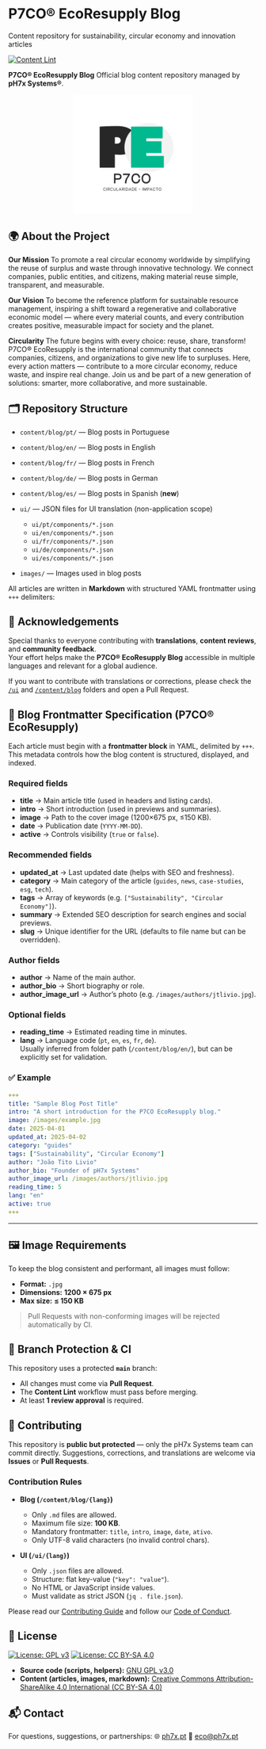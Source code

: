 # P7CO® EcoResupply Blog

Content repository for sustainability, circular economy and innovation articles

[![Content Lint](https://github.com/jtlivio/P7CO/actions/workflows/content-lint.yml/badge.svg)](https://github.com/jtlivio/P7CO/actions/workflows/content-lint.yml)

**P7CO® EcoResupply Blog**
Official blog content repository managed by **pH7x Systems®**.

<p align="center">
  <img src="/images/p7co.png" alt="P7CO® EcoResupply Logo" width="240"/>
</p>


## 🌍 About the Project

**Our Mission**
To promote a real circular economy worldwide by simplifying the reuse of surplus and waste through innovative technology.
We connect companies, public entities, and citizens, making material reuse simple, transparent, and measurable.

**Our Vision**
To become the reference platform for sustainable resource management, inspiring a shift toward a regenerative and collaborative economic model — where every material counts, and every contribution creates positive, measurable impact for society and the planet.

**Circularity**
The future begins with every choice: reuse, share, transform!
P7CO® EcoResupply is the international community that connects companies, citizens, and organizations to give new life to surpluses.
Here, every action matters — contribute to a more circular economy, reduce waste, and inspire real change.
Join us and be part of a new generation of solutions: smarter, more collaborative, and more sustainable.

## 🗂️ Repository Structure

* `content/blog/pt/` — Blog posts in Portuguese
* `content/blog/en/` — Blog posts in English
* `content/blog/fr/` — Blog posts in French
* `content/blog/de/` — Blog posts in German
* `content/blog/es/` — Blog posts in Spanish (**new**)
* `ui/` — JSON files for UI translation (non-application scope)

  * `ui/pt/components/*.json`
  * `ui/en/components/*.json`
  * `ui/fr/components/*.json`
  * `ui/de/components/*.json`
  * `ui/es/components/*.json`
* `images/` — Images used in blog posts

All articles are written in **Markdown** with structured YAML frontmatter using `+++` delimiters:

## 🙏 Acknowledgements

Special thanks to everyone contributing with **translations**, **content reviews**, and **community feedback**.  
Your effort helps make the **P7CO® EcoResupply Blog** accessible in multiple languages and relevant for a global audience.  

If you want to contribute with translations or corrections, please check the [`/ui`](./ui) and [`/content/blog`](./content/blog) folders and open a Pull Request.  

## 📌 Blog Frontmatter Specification (P7CO® EcoResupply)

Each article must begin with a **frontmatter block** in YAML, delimited by `+++`.  
This metadata controls how the blog content is structured, displayed, and indexed.

### Required fields
- **title** → Main article title (used in headers and listing cards).
- **intro** → Short introduction (used in previews and summaries).
- **image** → Path to the cover image (1200×675 px, ≤150 KB).
- **date** → Publication date (`YYYY-MM-DD`).
- **active** → Controls visibility (`true` or `false`).

### Recommended fields
- **updated_at** → Last updated date (helps with SEO and freshness).
- **category** → Main category of the article (`guides`, `news`, `case-studies`, `esg`, `tech`).
- **tags** → Array of keywords (e.g. `["Sustainability", "Circular Economy"]`).
- **summary** → Extended SEO description for search engines and social previews.
- **slug** → Unique identifier for the URL (defaults to file name but can be overridden).

### Author fields
- **author** → Name of the main author.
- **author_bio** → Short biography or role.
- **author_image_url** → Author’s photo (e.g. `/images/authors/jtlivio.jpg`).

### Optional fields
- **reading_time** → Estimated reading time in minutes.
- **lang** → Language code (`pt`, `en`, `es`, `fr`, `de`).  
  Usually inferred from folder path (`/content/blog/en/`), but can be explicitly set for validation.

### ✅ Example

```yaml
+++
title: "Sample Blog Post Title"
intro: "A short introduction for the P7CO EcoResupply blog."
image: /images/example.jpg
date: 2025-04-01
updated_at: 2025-04-02
category: "guides"
tags: ["Sustainability", "Circular Economy"]
author: "João Tito Livio"
author_bio: "Founder of pH7x Systems"
author_image_url: /images/authors/jtlivio.jpg
reading_time: 5
lang: "en"
active: true
+++
```
---

## 🖼️ Image Requirements

To keep the blog consistent and performant, all images must follow:

* **Format:** `.jpg`
* **Dimensions:** **1200 × 675 px**
* **Max size:** **≤ 150 KB**

> Pull Requests with non-conforming images will be rejected automatically by CI.

## 🔐 Branch Protection & CI

This repository uses a protected **`main`** branch:

* All changes must come via **Pull Request**.
* The **Content Lint** workflow must pass before merging.
* At least **1 review approval** is required.

## 🤝 Contributing

This repository is **public but protected** — only the pH7x Systems team can commit directly.
Suggestions, corrections, and translations are welcome via **Issues** or **Pull Requests**.

### Contribution Rules

* **Blog (`/content/blog/{lang}`)**

  * Only `.md` files are allowed.
  * Maximum file size: **100 KB**.
  * Mandatory frontmatter: `title`, `intro`, `image`, `date`, `ativo`.
  * Only UTF-8 valid characters (no invalid control chars).

* **UI (`/ui/{lang}`)**

  * Only `.json` files are allowed.
  * Structure: flat key-value (`"key": "value"`).
  * No HTML or JavaScript inside values.
  * Must validate as strict JSON (`jq . file.json`).

Please read our [Contributing Guide](CONTRIBUTING.md) and follow our [Code of Conduct](CODE_OF_CONDUCT.md).

## 📜 License

[![License: GPL v3](https://img.shields.io/badge/License-GPLv3-blue.svg)](LICENSE)
[![License: CC BY-SA 4.0](https://img.shields.io/badge/License-CC%20BY--SA%204.0-lightgrey.svg)](LICENSE-content.md)

* **Source code (scripts, helpers):** [GNU GPL v3.0](LICENSE)
* **Content (articles, images, markdown):** [Creative Commons Attribution-ShareAlike 4.0 International (CC BY-SA 4.0)](LICENSE-content.md)

## 📬 Contact

For questions, suggestions, or partnerships:
🌐 [ph7x.pt](https://ph7x.pt)
📩 [eco@ph7x.pt](mailto:eco@ph7x.pt)
